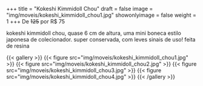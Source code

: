 +++
title = "Kokeshi Kimmidoll Chou"
draft = false
image = "img/moveis/kokeshi_kimmidoll_chou1.jpg"
showonlyimage = false
weight = 1
+++
De ~~125~~ por <span class="price">R$ 75</span>

<!--more-->

kokeshi kimmidoll chou, quase 6 cm de altura, uma mini boneca estilo japonesa de colecionador. super conservada, com leves sinais de uso! feita de resina

{{< gallery >}}
{{< figure src="img/moveis/kokeshi_kimmidoll_chou1.jpg" >}}
{{< figure src="img/moveis/kokeshi_kimmidoll_chou2.jpg" >}}
{{< figure src="img/moveis/kokeshi_kimmidoll_chou3.jpg" >}}
{{< figure src="img/moveis/kokeshi_kimmidoll_chou4.jpg" >}}
{{< /gallery >}}